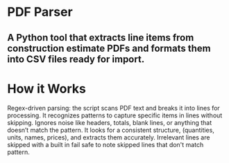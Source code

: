 # PDF Parser
## A Python tool that extracts line items from construction estimate PDFs and formats them into CSV files ready for import.

# How it Works

Regex-driven parsing: the script scans PDF text and breaks it into lines for processing. It recognizes patterns to capture specific items in lines without skipping. Ignores noise like headers, totals, blank lines, or anything that doesn’t match the pattern. It looks for a consistent structure, (quantities, units, names, prices), and extracts them accurately. Irrelevant lines are skipped with a built in fail safe to note skipped lines that don't match pattern.